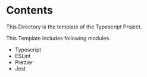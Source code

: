 # Contents

This Directory is the template of the Typescript Project.  

This Template includes following modules.

- Typescript
- ESLint
- Prettier
- Jest


